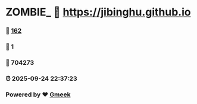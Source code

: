 # ZOMBIE_ :link: https://jibinghu.github.io 
### :page_facing_up: [162](https://jibinghu.github.io/tag.html) 
### :speech_balloon: 1 
### :hibiscus: 704273 
### :alarm_clock: 2025-09-24 22:37:23 
### Powered by :heart: [Gmeek](https://github.com/Meekdai/Gmeek)
